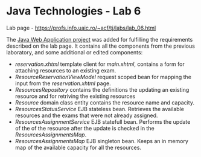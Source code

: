 # Java Technologies - Lab 6

Lab page - https://profs.info.uaic.ro/~acf/tj/labs/lab_06.html

The [Java Web Application project](https://github.com/StrugariStefan/JT/tree/main/L6/laborator6) was added for fulfilling the requirements described on the lab page. It contains all the components from the previous laboratory, and some additional or edited components:
- *reservation.xhtml* template client for *main.xhtml*, contains a form for attaching resources to an existing exam.
- *ResourceReservationViewModel* request scoped bean for mapping the input from the *reservation.xhtml* page. 
- *ResourcesRepository* contains the definitions the updating an existing resource and for retriving the existing resources
- *Resource* domain class entity contains the resource name and capacity.
- *ResourcesStatusService* EJB stateless bean. Retrieves the available resources and the exams that were not already assigned.
- *ResourcesAssignmentService* EJB statefull bean. Performs the update of the of the resource after the update is checked in the  *ResourcesAssignmentsMap*.
- *ResourcesAssignmentsMap* EJB singleton bean. Keeps an in memory map of the available capacity for all the resources.
